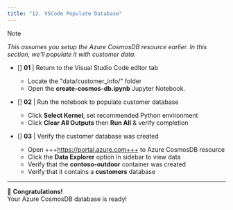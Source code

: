 ```yaml
---
title: "12. VSCode Populate Database"
---
```


> [!NOTE]
_This assumes you setup the Azure CosmosDB resource earlier. In this section, we'll populate it with customer data._

* []  **01** | Return to the Visual Studio Code editor tab
    - Locate the "data/customer_info/" folder
    - Open the **create-cosmos-db.ipynb** Jupyter Notebook.

* []  **02** | Run the notebook to populate customer database
    - Click **Select Kernel**, set recommended Python environment 
    - Click **Clear All Outputs** then **Run All** & verify completion

* []  **03** | Verify the customer database was created
    - Open +++https://portal.azure.com+++ to Azure CosmosDB resource
    - Click the **Data Explorer** option in sidebar to view data
    - Verify that the **contoso-outdoor** container was created
    - Verify that it contains a **customers** database

---

🥳 **Congratulations!** <br/> Your Azure CosmosDB database is ready!
